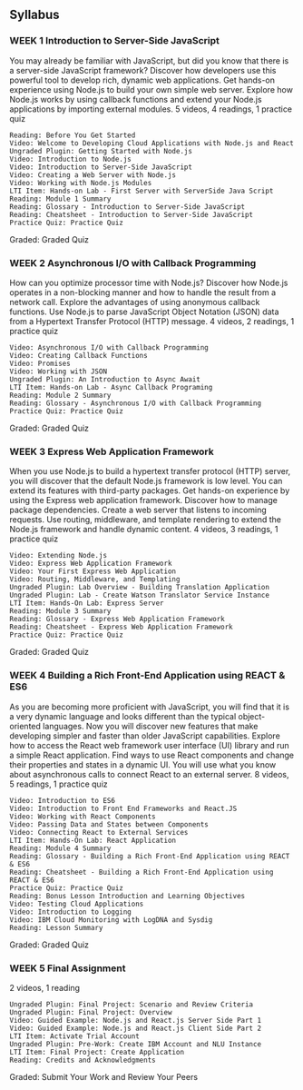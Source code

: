 ## Syllabus

### WEEK 1 Introduction to Server-Side JavaScript

You may already be familiar with JavaScript, but did you know that there is a server-side JavaScript framework? Discover how developers use this powerful tool to develop rich, dynamic web applications. Get hands-on experience using Node.js to build your own simple web server. Explore how Node.js works by using callback functions and extend your Node.js applications by importing external modules.
5 videos, 4 readings, 1 practice quiz

    Reading: Before You Get Started
    Video: Welcome to Developing Cloud Applications with Node.js and React
    Ungraded Plugin: Getting Started with Node.js
    Video: Introduction to Node.js
    Video: Introduction to Server-Side JavaScript
    Video: Creating a Web Server with Node.js
    Video: Working with Node.js Modules
    LTI Item: Hands-on Lab - First Server with ServerSide Java Script
    Reading: Module 1 Summary
    Reading: Glossary - Introduction to Server-Side JavaScript
    Reading: Cheatsheet - Introduction to Server-Side JavaScript
    Practice Quiz: Practice Quiz

Graded: Graded Quiz

### WEEK 2 Asynchronous I/O with Callback Programming

How can you optimize processor time with Node.js? Discover how Node.js operates in a non-blocking manner and how to handle the result from a network call. Explore the advantages of using anonymous callback functions. Use Node.js to parse JavaScript Object Notation (JSON) data from a Hypertext Transfer Protocol (HTTP) message.
4 videos, 2 readings, 1 practice quiz

    Video: Asynchronous I/O with Callback Programming
    Video: Creating Callback Functions
    Video: Promises
    Video: Working with JSON
    Ungraded Plugin: An Introduction to Async Await
    LTI Item: Hands-on Lab - Async Callback Programing
    Reading: Module 2 Summary
    Reading: Glossary - Asynchronous I/O with Callback Programming
    Practice Quiz: Practice Quiz

Graded: Graded Quiz


### WEEK 3 Express Web Application Framework

When you use Node.js to build a hypertext transfer protocol (HTTP) server, you will discover that the default Node.js framework is low level. You can extend its features with third-party packages. Get hands-on experience by using the Express web application framework. Discover how to manage package dependencies. Create a web server that listens to incoming requests. Use routing, middleware, and template rendering to extend the Node.js framework and handle dynamic content.
4 videos, 3 readings, 1 practice quiz

    Video: Extending Node.js
    Video: Express Web Application Framework
    Video: Your First Express Web Application
    Video: Routing, Middleware, and Templating
    Ungraded Plugin: Lab Overview - Building Translation Application
    Ungraded Plugin: Lab - Create Watson Translator Service Instance
    LTI Item: Hands-On Lab: Express Server
    Reading: Module 3 Summary
    Reading: Glossary - Express Web Application Framework
    Reading: Cheatsheet - Express Web Application Framework
    Practice Quiz: Practice Quiz

Graded: Graded Quiz


### WEEK 4 Building a Rich Front-End Application using REACT & ES6

As you are becoming more proficient with JavaScript, you will find that it is a very dynamic language and looks different than the typical object-oriented languages. Now you will discover new features that make developing simpler and faster than older JavaScript capabilities. Explore how to access the React web framework user interface (UI) library and run a simple React application. Find ways to use React components and change their properties and states in a dynamic UI. You will use what you know about asynchronous calls to connect React to an external server.
8 videos, 5 readings, 1 practice quiz

    Video: Introduction to ES6
    Video: Introduction to Front End Frameworks and React.JS
    Video: Working with React Components
    Video: Passing Data and States between Components
    Video: Connecting React to External Services
    LTI Item: Hands-On Lab: React Application
    Reading: Module 4 Summary
    Reading: Glossary - Building a Rich Front-End Application using REACT & ES6
    Reading: Cheatsheet - Building a Rich Front-End Application using REACT & ES6
    Practice Quiz: Practice Quiz
    Reading: Bonus Lesson Introduction and Learning Objectives
    Video: Testing Cloud Applications
    Video: Introduction to Logging
    Video: IBM Cloud Monitoring with LogDNA and Sysdig
    Reading: Lesson Summary

Graded: Graded Quiz


### WEEK 5 Final Assignment
2 videos, 1 reading

    Ungraded Plugin: Final Project: Scenario and Review Criteria
    Ungraded Plugin: Final Project: Overview
    Video: Guided Example: Node.js and React.js Server Side Part 1
    Video: Guided Example: Node.js and React.js Client Side Part 2
    LTI Item: Activate Trial Account
    Ungraded Plugin: Pre-Work: Create IBM Account and NLU Instance
    LTI Item: Final Project: Create Application
    Reading: Credits and Acknowledgments

Graded: Submit Your Work and Review Your Peers
